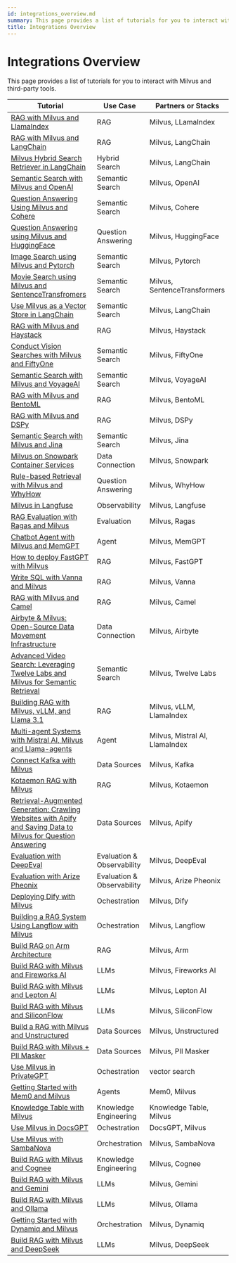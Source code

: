 ```yaml
---
id: integrations_overview.md
summary: This page provides a list of tutorials for you to interact with Milvus and third-party tools.
title: Integrations Overview
---
```


# Integrations Overview

This page provides a list of tutorials for you to interact with Milvus and third-party tools.

| Tutorial | Use Case | Partners or Stacks | 
| -------- | -------- | --------- |
| [RAG with Milvus and LlamaIndex](integrate_with_llamaindex.md) | RAG | Milvus, LLamaIndex |
| [RAG with Milvus and LangChain](integrate_with_langchain.md) | RAG | Milvus, LangChain |
| [Milvus Hybrid Search Retriever in LangChain](milvus_hybrid_search_retriever.md) | Hybrid Search | Milvus, LangChain |
| [Semantic Search with Milvus and OpenAI](integrate_with_openai.md) | Semantic Search | Milvus, OpenAI |
| [Question Answering Using Milvus and Cohere](integrate_with_cohere.md) | Semantic Search | Milvus, Cohere |
| [Question Answering using Milvus and HuggingFace](integrate_with_hugging-face.md) | Question Answering | Milvus, HuggingFace |
| [Image Search using Milvus and Pytorch](integrate_with_pytorch.md) | Semantic Search | Milvus, Pytorch |
| [Movie Search using Milvus and SentenceTransfromers](integrate_with_sentencetransformers.md) | Semantic Search | Milvus, SentenceTransformers |
| [Use Milvus as a Vector Store in LangChain](basic_usage_langchain.md) | Semantic Search | Milvus, LangChain |
| [RAG with Milvus and Haystack](integrate_with_haystack.md) | RAG | Milvus, Haystack |
| [Conduct Vision Searches with Milvus and FiftyOne](integrate_with_voxel51.md) | Semantic Search | Milvus, FiftyOne |
| [Semantic Search with Milvus and VoyageAI](integrate_with_voyageai.md) | Semantic Search | Milvus, VoyageAI |
| [RAG with Milvus and BentoML](integrate_with_bentoml.md) | RAG | Milvus, BentoML |
| [RAG with Milvus and DSPy](integrate_with_dspy.md) | RAG | Milvus, DSPy |
| [Semantic Search with Milvus and Jina](integrate_with_jina.md) | Semantic Search | Milvus, Jina |
| [Milvus on Snowpark Container Services](integrate_with_snowpark.md) | Data Connection | Milvus, Snowpark |
| [Rule-based Retrieval with Milvus and WhyHow](integrate_with_whyhow.md) | Question Answering | Milvus, WhyHow |
| [Milvus in Langfuse](integrate_with_langfuse.md) | Observability | Milvus, Langfuse |
| [RAG Evaluation with Ragas and Milvus](integrate_with_ragas.md) | Evaluation | Milvus, Ragas |
| [Chatbot Agent with Milvus and MemGPT](integrate_with_memgpt.md) | Agent | Milvus, MemGPT |
| [How to deploy FastGPT with Milvus](integrate_with_fastgpt.md) | RAG | Milvus, FastGPT |
| [Write SQL with Vanna and Milvus](integrate_with_vanna.md) | RAG | Milvus, Vanna |
| [RAG with Milvus and Camel](integrate_with_camel.md) | RAG | Milvus, Camel |
| [Airbyte & Milvus: Open-Source Data Movement Infrastructure](integrate_with_airbyte.md) | Data Connection | Milvus, Airbyte |
| [Advanced Video Search: Leveraging Twelve Labs and Milvus for Semantic Retrieval](video_search_with_twelvelabs_and_milvus.md) | Semantic Search | Milvus, Twelve Labs |
| [Building RAG with Milvus, vLLM, and Llama 3.1](milvus_rag_with_vllm.md) | RAG | Milvus, vLLM, LlamaIndex |
| [Multi-agent Systems with Mistral AI, Milvus and Llama-agents](llama_agents_metadata.md) | Agent | Milvus, Mistral AI, LlamaIndex |
| [Connect Kafka with Milvus](kafka-connect-milvus.md) | Data Sources | Milvus, Kafka |
| [Kotaemon RAG with Milvus](kotaemon_with_milvus.md) | RAG | Milvus, Kotaemon |
| [Retrieval-Augmented Generation: Crawling Websites with Apify and Saving Data to Milvus for Question Answering](apify_milvus_rag.md) | Data Sources | Milvus, Apify |
| [Evaluation with DeepEval](evaluation_with_deepeval.md) | Evaluation & Observability | Milvus, DeepEval |
| [Evaluation with Arize Pheonix](evaluation_with_phoenix.md) | Evaluation & Observability | Milvus, Arize Pheonix |
| [Deploying Dify with Milvus](dify_with_milvus.md) | Ochestration | Milvus, Dify |
| [Building a RAG System Using Langflow with Milvus](rag_with_langflow.md) | Ochestration | Milvus, Langflow |
| [Build RAG on Arm Architecture](build_rag_on_arm.md) | RAG | Milvus, Arm |
| [Build RAG with Milvus and Fireworks AI](build_RAG_with_milvus_and_fireworks.md) | LLMs | Milvus, Fireworks AI |
| [Build RAG with Milvus and Lepton AI](build_RAG_with_milvus_and_lepton.md) | LLMs | Milvus, Lepton AI |
| [Build RAG with Milvus and SiliconFlow](build_RAG_with_milvus_and_siliconflow) | LLMs | Milvus, SiliconFlow |
| [Build a RAG with Milvus and Unstructured](rag_with_milvus_and_unstructured.md) | Data Sources | Milvus, Unstructured |
| [Build RAG with Milvus + PII Masker](RAG_with_pii_and_milvus.md) | Data Sources | Milvus, PII Masker |
| [Use Milvus in PrivateGPT](use_milvus_in_private_gpt.md) | Ochestration | vector search |
| [Getting Started with Mem0 and Milvus](quickstart_mem0_with_milvus.md) | Agents | Mem0, Milvus |
| [Knowledge Table with Milvus](knowledge_table_with_milvus.md) | Knowledge Engineering | Knowledge Table, Milvus |
| [Use Milvus in DocsGPT](use_milvus_in_docsgpt.md) | Ochestration | DocsGPT, Milvus |
| [Use Milvus with SambaNova](use_milvus_with_sambanova.md) | Orchestration | Milvus, SambaNova |
| [Build RAG with Milvus and Cognee](build_RAG_with_milvus_and_cognee.md) | Knowledge Engineering | Milvus, Cognee |
| [Build RAG with Milvus and Gemini](build_RAG_with_milvus_and_gemini.md) | LLMs | Milvus, Gemini |
| [Build RAG with Milvus and Ollama](build_RAG_with_milvus_and_ollama.md) | LLMs | Milvus, Ollama |
| [Getting Started with Dynamiq and Milvus](milvus_rag_with_dynamiq.md) | Orchestration | Milvus, Dynamiq |
| [Build RAG with Milvus and DeepSeek](build_RAG_with_milvus_and_deepseek.md) | LLMs | Milvus, DeepSeek |
